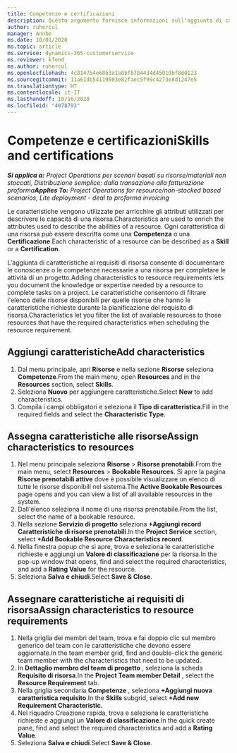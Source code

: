 ```yaml
---
title: Competenze e certificazioni
description: Questo argomento fornisce informazioni sull'aggiunta di caratteristiche di competenze e certificazioni alle risorse.
author: ruhercul
manager: Annbe
ms.date: 10/01/2020
ms.topic: article
ms.service: dynamics-365-customerservice
ms.reviewer: kfend
ms.author: ruhercul
ms.openlocfilehash: 4c814754e68b3a1a8bf8784434d45010bf8d0123
ms.sourcegitcommit: 11a61db54119503e82faec5f99c4273e8d1247e5
ms.translationtype: HT
ms.contentlocale: it-IT
ms.lasthandoff: 10/16/2020
ms.locfileid: "4078793"
---
```

# <a name="skills-and-certifications"></a><span data-ttu-id="ef798-103">Competenze e certificazioni</span><span class="sxs-lookup"><span data-stu-id="ef798-103">Skills and certifications</span></span>
<span data-ttu-id="ef798-104">_**Si applica a:** Project Operations per scenari basati su risorse/materiali non stoccati, Distribuzione semplice: dalla transazione alla fatturazione proforma_</span><span class="sxs-lookup"><span data-stu-id="ef798-104">_**Applies To:** Project Operations for resource/non-stocked based scenarios, Lite deployment - deal to proforma invoicing_</span></span>

<span data-ttu-id="ef798-105">Le caratteristiche vengono utilizzate per arricchire gli attributi utilizzati per descrivere le capacità di una risorsa.</span><span class="sxs-lookup"><span data-stu-id="ef798-105">Characteristics are used to enrich the attributes used to describe the abilities of a resource.</span></span> <span data-ttu-id="ef798-106">Ogni caratteristica di una risorsa può essere descritta come una **Competenza** o una **Certificazione**.</span><span class="sxs-lookup"><span data-stu-id="ef798-106">Each characteristic of a resource can be described as a **Skill** or a **Certification**.</span></span>

<span data-ttu-id="ef798-107">L'aggiunta di caratteristiche ai requisiti di risorsa consente di documentare le conoscenze o le competenze necessarie a una risorsa per completare le attività di un progetto.</span><span class="sxs-lookup"><span data-stu-id="ef798-107">Adding characteristics to resource requirements lets you document the knowledge or expertise needed by a resource to complete tasks on a project.</span></span> <span data-ttu-id="ef798-108">Le caratteristiche consentono di filtrare l'elenco delle risorse disponibili per quelle risorse che hanno le caratteristiche richieste durante la pianificazione del requisito di risorsa.</span><span class="sxs-lookup"><span data-stu-id="ef798-108">Characteristics let you filter the list of available resources to those resources that have the required characteristics when scheduling the resource requirement.</span></span>

## <a name="add-characteristics"></a><span data-ttu-id="ef798-109">Aggiungi caratteristiche</span><span class="sxs-lookup"><span data-stu-id="ef798-109">Add characteristics</span></span>

1. <span data-ttu-id="ef798-110">Dal menu principale, apri **Risorse** e nella sezione **Risorse** seleziona **Competenze**.</span><span class="sxs-lookup"><span data-stu-id="ef798-110">From the main menu, open **Resources** and in the **Resources** section, select **Skills**.</span></span>
2. <span data-ttu-id="ef798-111">Seleziona **Nuovo** per aggiungere caratteristiche.</span><span class="sxs-lookup"><span data-stu-id="ef798-111">Select **New** to add characteristics.</span></span>
3. <span data-ttu-id="ef798-112">Compila i campi obbligatori e seleziona il **Tipo di caratteristica**.</span><span class="sxs-lookup"><span data-stu-id="ef798-112">Fill in the required fields and select the **Characteristic Type**.</span></span>

## <a name="assign-characteristics-to-resources"></a><span data-ttu-id="ef798-113">Assegna caratteristiche alle risorse</span><span class="sxs-lookup"><span data-stu-id="ef798-113">Assign characteristics to resources</span></span>

1. <span data-ttu-id="ef798-114">Nel menu principale seleziona **Risorse** > **Risorse prenotabili**.</span><span class="sxs-lookup"><span data-stu-id="ef798-114">From the main menu, select **Resources** > **Bookable Resources**.</span></span> <span data-ttu-id="ef798-115">Si apre la pagina **Risorse prenotabili attive** dove è possibile visualizzare un elenco di tutte le risorse disponibili nel sistema.</span><span class="sxs-lookup"><span data-stu-id="ef798-115">The **Active Bookable Resources** page opens and you can view a list of all available resources in the system.</span></span>
2. <span data-ttu-id="ef798-116">Dall'elenco seleziona il nome di una risorsa prenotabile.</span><span class="sxs-lookup"><span data-stu-id="ef798-116">From the list, select the name of a bookable resource.</span></span>
3. <span data-ttu-id="ef798-117">Nella sezione **Servizio di progetto** seleziona **+Aggiungi record Caratteristiche di risorse prenotabili**.</span><span class="sxs-lookup"><span data-stu-id="ef798-117">In the **Project Service** section, select **+Add Bookable Resource Characteristics record**.</span></span>
4. <span data-ttu-id="ef798-118">Nella finestra popup che si apre, trova e seleziona le caratteristiche richieste e aggiungi un **Valore di classificazione** per la risorsa.</span><span class="sxs-lookup"><span data-stu-id="ef798-118">In the pop-up window that opens, find and select the required characteristics, and add a **Rating Value** for the resource.</span></span>
5. <span data-ttu-id="ef798-119">Seleziona **Salva e chiudi**.</span><span class="sxs-lookup"><span data-stu-id="ef798-119">Select **Save & Close**.</span></span>

## <a name="assign-characteristics-to-resource-requirements"></a><span data-ttu-id="ef798-120">Assegnare caratteristiche ai requisiti di risorsa</span><span class="sxs-lookup"><span data-stu-id="ef798-120">Assign characteristics to resource requirements</span></span>

1. <span data-ttu-id="ef798-121">Nella griglia dei membri del team, trova e fai doppio clic sul membro generico del team con le caratteristiche che devono essere aggiornate.</span><span class="sxs-lookup"><span data-stu-id="ef798-121">In the team member grid, find and double-click the generic team member with the characteristics that need to be updated.</span></span>
2. <span data-ttu-id="ef798-122">In **Dettaglio membro del team di progetto** , seleziona la scheda **Requisito di risorsa**.</span><span class="sxs-lookup"><span data-stu-id="ef798-122">In the **Project Team member Detail** , select the **Resource Requirement** tab.</span></span>
3. <span data-ttu-id="ef798-123">Nella griglia secondaria **Competenze** , seleziona **+Aggiungi nuova caratteristica requisito**.</span><span class="sxs-lookup"><span data-stu-id="ef798-123">In the **Skills** subgrid, select **+Add new Requirement Characteristic.**</span></span>
4. <span data-ttu-id="ef798-124">Nel riquadro Creazione rapida, trova e seleziona le caratteristiche richieste e aggiungi un **Valore di classificazione**.</span><span class="sxs-lookup"><span data-stu-id="ef798-124">In the quick create pane, find and select the required characteristics and add a **Rating Value**.</span></span>
5. <span data-ttu-id="ef798-125">Seleziona **Salva e chiudi**.</span><span class="sxs-lookup"><span data-stu-id="ef798-125">Select **Save & Close**.</span></span>